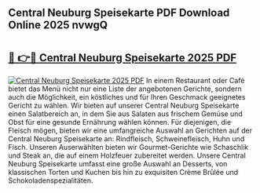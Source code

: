 ## Central Neuburg Speisekarte PDF Download Online 2025 nvwgQ

# <h2><a href="http://gc8opwx.nevu.top/?p=Central+Neuburg+Speisekarte">🔗 👉🔴 Central Neuburg Speisekarte 2025 PDF</a></h2>

[![Central Neuburg Speisekarte 2025 PDF](https://i.imgur.com/dBaPXMq.png)](http://gc8opwx.nevu.top/?p=Central+Neuburg+Speisekarte)
In einem Restaurant oder Café bietet das Menü nicht nur eine Liste der angebotenen Gerichte, sondern auch die Möglichkeit, ein köstliches und für Ihren Geschmack geeignetes Gericht zu wählen. Wir bieten auf unserer Central Neuburg Speisekarte einen Salatbereich an, in dem Sie aus Salaten aus frischem Gemüse und Obst für eine gesunde Ernährung wählen können. Für diejenigen, die Fleisch mögen, bieten wir eine umfangreiche Auswahl an Gerichten auf der Central Neuburg Speisekarte an: Rindfleisch, Schweinefleisch, Huhn und Fisch. Unseren Auserwählten bieten wir Gourmet-Gerichte wie Schaschlik und Steak an, die auf einem Holzfeuer zubereitet werden. Unsere Central Neuburg Speisekarte umfasst eine große Auswahl an Desserts, von klassischen Torten und Kuchen bis hin zu exquisiten Crème Brûlée und Schokoladenspezialitäten.
